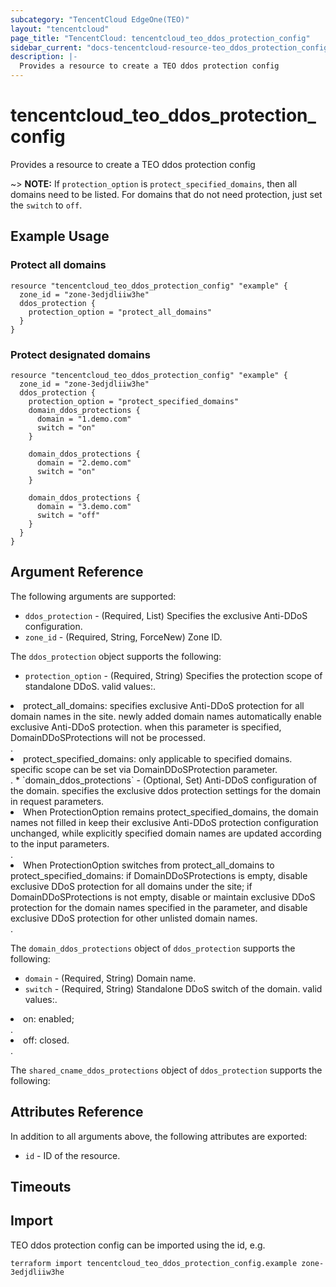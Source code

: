 ```yaml
---
subcategory: "TencentCloud EdgeOne(TEO)"
layout: "tencentcloud"
page_title: "TencentCloud: tencentcloud_teo_ddos_protection_config"
sidebar_current: "docs-tencentcloud-resource-teo_ddos_protection_config"
description: |-
  Provides a resource to create a TEO ddos protection config
---
```


# tencentcloud_teo_ddos_protection_config

Provides a resource to create a TEO ddos protection config

~> **NOTE:** If `protection_option` is `protect_specified_domains`, then all domains need to be listed. For domains that do not need protection, just set the `switch` to `off`.

## Example Usage

### Protect all domains

```hcl
resource "tencentcloud_teo_ddos_protection_config" "example" {
  zone_id = "zone-3edjdliiw3he"
  ddos_protection {
    protection_option = "protect_all_domains"
  }
}
```

### Protect designated domains

```hcl
resource "tencentcloud_teo_ddos_protection_config" "example" {
  zone_id = "zone-3edjdliiw3he"
  ddos_protection {
    protection_option = "protect_specified_domains"
    domain_ddos_protections {
      domain = "1.demo.com"
      switch = "on"
    }

    domain_ddos_protections {
      domain = "2.demo.com"
      switch = "on"
    }

    domain_ddos_protections {
      domain = "3.demo.com"
      switch = "off"
    }
  }
}
```

## Argument Reference

The following arguments are supported:

* `ddos_protection` - (Required, List) Specifies the exclusive Anti-DDoS configuration.
* `zone_id` - (Required, String, ForceNew) Zone ID.

The `ddos_protection` object supports the following:

* `protection_option` - (Required, String) Specifies the protection scope of standalone DDoS. valid values:.
<li>protect_all_domains: specifies exclusive Anti-DDoS protection for all domain names in the site. newly added domain names automatically enable exclusive Anti-DDoS protection. when this parameter is specified, DomainDDoSProtections will not be processed.</li>.
<li>protect_specified_domains: only applicable to specified domains. specific scope can be set via DomainDDoSProtection parameter.</li>.
* `domain_ddos_protections` - (Optional, Set) Anti-DDoS configuration of the domain. specifies the exclusive ddos protection settings for the domain in request parameters.
<li>When ProtectionOption remains protect_specified_domains, the domain names not filled in keep their exclusive Anti-DDoS protection configuration unchanged, while explicitly specified domain names are updated according to the input parameters.</li>.
<li>When ProtectionOption switches from protect_all_domains to protect_specified_domains: if DomainDDoSProtections is empty, disable exclusive DDoS protection for all domains under the site; if DomainDDoSProtections is not empty, disable or maintain exclusive DDoS protection for the domain names specified in the parameter, and disable exclusive DDoS protection for other unlisted domain names.</li>.

The `domain_ddos_protections` object of `ddos_protection` supports the following:

* `domain` - (Required, String) Domain name.
* `switch` - (Required, String) Standalone DDoS switch of the domain. valid values:.
<li>on: enabled;</li>.
<li>off: closed.</li>.

The `shared_cname_ddos_protections` object of `ddos_protection` supports the following:


## Attributes Reference

In addition to all arguments above, the following attributes are exported:

* `id` - ID of the resource.



## Timeouts

<no value>


## Import

TEO ddos protection config can be imported using the id, e.g.

```
terraform import tencentcloud_teo_ddos_protection_config.example zone-3edjdliiw3he
```

